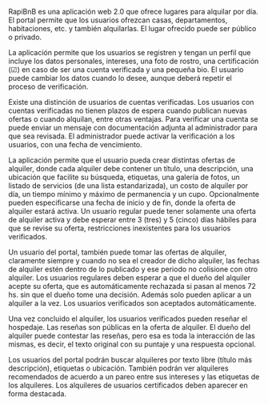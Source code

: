 RapiBnB es una aplicación web 2.0 que ofrece lugares para alquilar por día. El portal permite que los usuarios ofrezcan casas, departamentos, habitaciones, etc. y también alquilarlas. El lugar ofrecido puede ser público o privado.

La aplicación permite que los usuarios se registren y tengan un perfil que incluye los datos personales, intereses, una foto de rostro, una certificación (☑) en caso de ser una cuenta verificada y una pequeña bio. El usuario puede cambiar los datos cuando lo desee, aunque deberá repetir el proceso de verificación.

Existe una distinción de usuarios de cuentas verificadas. Los usuarios con cuentas verificadas no tienen plazos de espera cuando publican nuevas ofertas o cuando alquilan, entre otras ventajas. Para verificar una cuenta se puede enviar un mensaje con documentación adjunta al administrador para que sea revisada. El administrador puede activar la verificación a los usuarios, con una fecha de vencimiento.

La aplicación permite que el usuario pueda crear distintas ofertas de alquiler, donde cada alquiler debe contener un título, una descripción, una ubicación que facilite su búsqueda, etiquetas, una galería de fotos, un listado de servicios (de una lista estandarizada), un costo de alquiler por día, un tiempo mínimo y máximo de permanencia y un cupo. Opcionalmente pueden especificarse una fecha de inicio y de fin, donde la oferta de alquiler estará activa. Un usuario regular puede tener solamente una oferta de alquiler activa y debe esperar entre 3 (tres) y 5 (cinco) días hábiles para que se revise su oferta, restricciones inexistentes para los usuarios verificados.

Un usuario del portal, también puede tomar las ofertas de alquiler, claramente siempre y cuando no sea el creador de dicho alquiler, las fechas de alquiler estén dentro de lo publicado y ese periodo no colisione con otro alquiler. Los usuarios regulares deben esperar a que el dueño del alquiler acepte su oferta, que es automáticamente rechazada si pasan al menos 72 hs. sin que el dueño tome una decisión. Además solo pueden aplicar a un alquiler a la vez. Los usuarios verificados son aceptados automáticamente.

Una vez concluido el alquiler, los usuarios verificados pueden reseñar el hospedaje. Las reseñas son públicas en la oferta de alquiler. El dueño del alquiler puede contestar las reseñas, pero esa es toda la interacción de las mismas, es decir, el texto original con su puntaje y una respuesta opcional.

Los usuarios del portal podrán buscar alquileres por texto libre (título más descripción), etiquetas o ubicación. También podrán ver alquileres recomendados de acuerdo a un pareo entre sus intereses y las etiquetas de los alquileres. Los alquileres de usuarios certificados deben aparecer en forma destacada.
